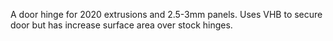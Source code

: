  A door hinge for 2020 extrusions and 2.5-3mm panels.  Uses VHB to secure door but has increase surface area over stock hinges.
